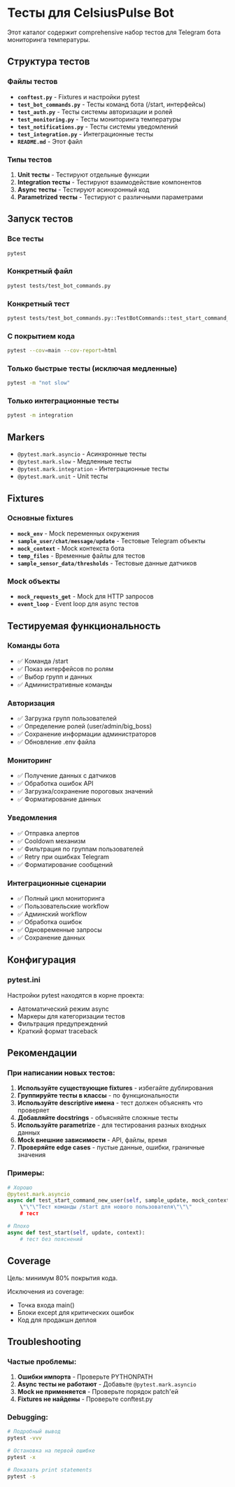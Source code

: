 # Тесты для CelsiusPulse Bot

Этот каталог содержит comprehensive набор тестов для Telegram бота мониторинга температуры.

## Структура тестов

### Файлы тестов

- **`conftest.py`** - Fixtures и настройки pytest
- **`test_bot_commands.py`** - Тесты команд бота (/start, интерфейсы)
- **`test_auth.py`** - Тесты системы авторизации и ролей
- **`test_monitoring.py`** - Тесты мониторинга температуры
- **`test_notifications.py`** - Тесты системы уведомлений
- **`test_integration.py`** - Интеграционные тесты
- **`README.md`** - Этот файл

### Типы тестов

1. **Unit тесты** - Тестируют отдельные функции
2. **Integration тесты** - Тестируют взаимодействие компонентов
3. **Async тесты** - Тестируют асинхронный код
4. **Parametrized тесты** - Тестируют с различными параметрами

## Запуск тестов

### Все тесты
```bash
pytest
```

### Конкретный файл
```bash
pytest tests/test_bot_commands.py
```

### Конкретный тест
```bash
pytest tests/test_bot_commands.py::TestBotCommands::test_start_command_new_user
```

### С покрытием кода
```bash
pytest --cov=main --cov-report=html
```

### Только быстрые тесты (исключая медленные)
```bash
pytest -m "not slow"
```

### Только интеграционные тесты
```bash
pytest -m integration
```

## Markers

- `@pytest.mark.asyncio` - Асинхронные тесты
- `@pytest.mark.slow` - Медленные тесты
- `@pytest.mark.integration` - Интеграционные тесты
- `@pytest.mark.unit` - Unit тесты

## Fixtures

### Основные fixtures

- **`mock_env`** - Mock переменных окружения
- **`sample_user/chat/message/update`** - Тестовые Telegram объекты
- **`mock_context`** - Mock контекста бота
- **`temp_files`** - Временные файлы для тестов
- **`sample_sensor_data/thresholds`** - Тестовые данные датчиков

### Mock объекты

- **`mock_requests_get`** - Mock для HTTP запросов
- **`event_loop`** - Event loop для async тестов

## Тестируемая функциональность

### Команды бота
- ✅ Команда /start
- ✅ Показ интерфейсов по ролям
- ✅ Выбор групп и данных
- ✅ Административные команды

### Авторизация
- ✅ Загрузка групп пользователей
- ✅ Определение ролей (user/admin/big_boss)
- ✅ Сохранение информации администраторов
- ✅ Обновление .env файла

### Мониторинг
- ✅ Получение данных с датчиков
- ✅ Обработка ошибок API
- ✅ Загрузка/сохранение пороговых значений
- ✅ Форматирование данных

### Уведомления
- ✅ Отправка алертов
- ✅ Cooldown механизм
- ✅ Фильтрация по группам пользователей
- ✅ Retry при ошибках Telegram
- ✅ Форматирование сообщений

### Интеграционные сценарии
- ✅ Полный цикл мониторинга
- ✅ Пользовательские workflow
- ✅ Админский workflow
- ✅ Обработка ошибок
- ✅ Одновременные запросы
- ✅ Сохранение данных

## Конфигурация

### pytest.ini
Настройки pytest находятся в корне проекта:
- Автоматический режим async
- Маркеры для категоризации тестов
- Фильтрация предупреждений
- Краткий формат traceback

## Рекомендации

### При написании новых тестов:

1. **Используйте существующие fixtures** - избегайте дублирования
2. **Группируйте тесты в классы** - по функциональности
3. **Используйте descriptive имена** - тест должен объяснять что проверяет
4. **Добавляйте docstrings** - объясняйте сложные тесты
5. **Используйте parametrize** - для тестирования разных входных данных
6. **Mock внешние зависимости** - API, файлы, время
7. **Проверяйте edge cases** - пустые данные, ошибки, граничные значения

### Примеры:

```python
# Хорошо
@pytest.mark.asyncio
async def test_start_command_new_user(self, sample_update, mock_context, mock_env):
    \"\"\"Тест команды /start для нового пользователя\"\"\"
    # тест

# Плохо
async def test_start(self, update, context):
    # тест без пояснений
```

## Coverage

Цель: минимум 80% покрытия кода.

Исключения из coverage:
- Точка входа main()
- Блоки except для критических ошибок
- Код для продакшн деплоя

## Troubleshooting

### Частые проблемы:

1. **Ошибки импорта** - Проверьте PYTHONPATH
2. **Async тесты не работают** - Добавьте `@pytest.mark.asyncio`
3. **Mock не применяется** - Проверьте порядок patch'ей
4. **Fixtures не найдены** - Проверьте conftest.py

### Debugging:

```bash
# Подробный вывод
pytest -vvv

# Остановка на первой ошибке
pytest -x

# Показать print statements
pytest -s
```